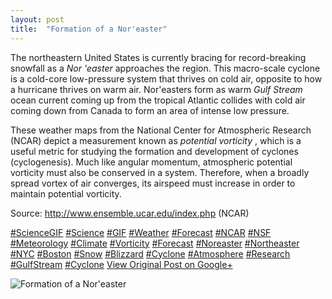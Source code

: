 ```yaml
---
layout: post
title:  "Formation of a Nor'easter"
---
```


The northeastern United States is currently bracing for record-breaking snowfall as a _Nor 'easter_ approaches the region. This macro-scale cyclone is a cold-core low-pressure system that thrives on cold air, opposite to how a hurricane thrives on warm air. Nor'easters form as warm _Gulf Stream_ ocean current coming up from the tropical Atlantic collides with cold air coming down from Canada to form an area of intense low pressure.  
  
These weather maps from the National Center for Atmospheric Research (NCAR) depict a measurement known as _potential vorticity_ , which is a useful metric for studying the formation and development of cyclones (cyclogenesis). Much like angular momentum, atmospheric potential vorticity must also be conserved in a system. Therefore, when a broadly spread vortex of air converges, its airspeed must increase in order to maintain potential vorticity.  
  
Source: <http://www.ensemble.ucar.edu/index.php> (NCAR)  
  
[#ScienceGIF](https://plus.google.com/s/%23ScienceGIF/posts) [#Science](https://plus.google.com/s/%23Science/posts) [#GIF](https://plus.google.com/s/%23GIF/posts) [#Weather](https://plus.google.com/s/%23Weather/posts) [#Forecast](https://plus.google.com/s/%23Forecast/posts) [#NCAR](https://plus.google.com/s/%23NCAR/posts) [#NSF](https://plus.google.com/s/%23NSF/posts) [#Meteorology](https://plus.google.com/s/%23Meteorology/posts) [#Climate](https://plus.google.com/s/%23Climate/posts) [#Vorticity](https://plus.google.com/s/%23Vorticity/posts) [#Forecast](https://plus.google.com/s/%23Forecast/posts) [#Noreaster](https://plus.google.com/s/%23Noreaster/posts) [#Northeaster](https://plus.google.com/s/%23Northeaster/posts) [#NYC](https://plus.google.com/s/%23NYC/posts) [#Boston](https://plus.google.com/s/%23Boston/posts) [#Snow](https://plus.google.com/s/%23Snow/posts) [#Blizzard](https://plus.google.com/s/%23Blizzard/posts) [#Cyclone](https://plus.google.com/s/%23Cyclone/posts) [#Atmosphere](https://plus.google.com/s/%23Atmosphere/posts) [#Research](https://plus.google.com/s/%23Research/posts) [#GulfStream](https://plus.google.com/s/%23GulfStream/posts) [#Cyclone](https://plus.google.com/s/%23Cyclone/posts)
[View Original Post on Google+](https://plus.google.com/+ColinSullender/posts/MpjVoAR7Kzx)

![Formation of a Nor'easter](https://i.imgur.com/Jd5WIfy.gif)
